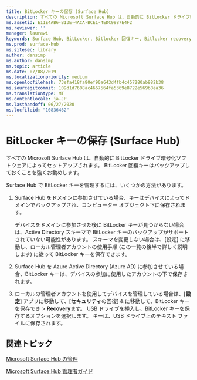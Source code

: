 ```yaml
---
title: BitLocker キーの保存 (Surface Hub)
description: すべての Microsoft Surface Hub は、自動的に BitLocker ドライブ暗号化ソフトウェアによってセットアップされます。 BitLocker 回復キーはバックアップしておくことを強くお勧めします。
ms.assetid: E11E4AB6-B13E-4ACA-BCE1-4EDC9987E4F2
ms.reviewer: ''
manager: laurawi
keywords: Surface Hub, BitLocker, Bitlocker 回復キー, Bitlocker recovery keys
ms.prod: surface-hub
ms.sitesec: library
author: dansimp
ms.author: dansimp
ms.topic: article
ms.date: 07/08/2019
ms.localizationpriority: medium
ms.openlocfilehash: 73efa418fa80ef90a643d4fb4c457280ab982b38
ms.sourcegitcommit: 109d1d7608ac4667564fa5369e8722e569b8ea36
ms.translationtype: MT
ms.contentlocale: ja-JP
ms.lasthandoff: 06/27/2020
ms.locfileid: "10836462"
---
```

# BitLocker キーの保存 (Surface Hub)


すべての Microsoft Surface Hub は、自動的に BitLocker ドライブ暗号化ソフトウェアによってセットアップされます。 BitLocker 回復キーはバックアップしておくことを強くお勧めします。

Surface Hub で BitLocker キーを管理するには、いくつかの方法があります。

1.  Surface Hub をドメインに参加させている場合、キーはデバイスによってドメインでバックアップされ、コンピューター オブジェクト下に保存されます。

    デバイスをドメインに参加させた後に BitLocker キーが見つからない場合は、Active Directory スキーマで BitLocker キーのバックアップがサポートされていない可能性があります。 スキーマを変更しない場合は、[設定] に移動し、ローカル管理者アカウントの使用手順 (この一覧の後半で詳しく説明します) に従って BitLocker キーを保存できます。

2.  Surface Hub を Azure Active Directory (Azure AD) に参加させている場合、BitLocker キーは、デバイスの参加に使用したアカウントの下で保存されます。

3.  ローカルの管理者アカウントを使用してデバイスを管理している場合は、[**設定**] アプリに移動して、[**セキュリティ**の回復] & に移動して、BitLocker キーを保存でき &gt; **Recovery**ます。 USB ドライブを挿入し、BitLocker キーを保存するオプションを選択します。 キーは、USB ドライブ上のテキスト ファイルに保存されます。


## 関連トピック

[Microsoft Surface Hub の管理](manage-surface-hub.md)

[Microsoft Surface Hub 管理者ガイド](surface-hub-administrators-guide.md)

 

 





